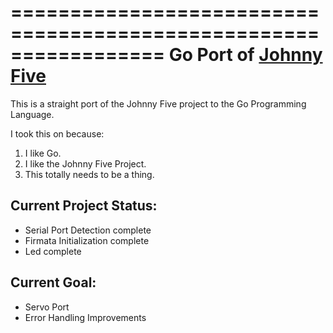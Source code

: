 =================================================================
Go Port of [Johnny Five](https://github.com/rwaldron/johnny-five)
=================================================================

This is a straight port of the Johnny Five project to the Go
Programming Language.

I took this on because:

1. I like Go.
2. I like the Johnny Five Project.
3. This totally needs to be a thing.

Current Project Status:
-----------------------

* Serial Port Detection complete
* Firmata Initialization complete
* Led complete

Current Goal:
-------------

* Servo Port
* Error Handling Improvements
